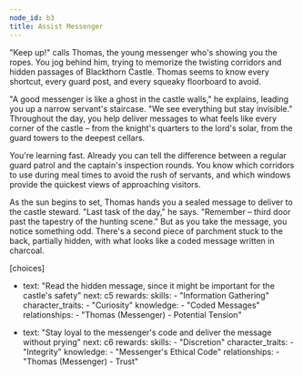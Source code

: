 ```yaml
---
node_id: b3
title: Assist Messenger
---
```


"Keep up!" calls Thomas, the young messenger who's showing you the ropes. You jog behind him, trying to memorize the twisting corridors and hidden passages of Blackthorn Castle. Thomas seems to know every shortcut, every guard post, and every squeaky floorboard to avoid.

"A good messenger is like a ghost in the castle walls," he explains, leading you up a narrow servant's staircase. "We see everything but stay invisible." Throughout the day, you help deliver messages to what feels like every corner of the castle – from the knight's quarters to the lord's solar, from the guard towers to the deepest cellars.

You're learning fast. Already you can tell the difference between a regular guard patrol and the captain's inspection rounds. You know which corridors to use during meal times to avoid the rush of servants, and which windows provide the quickest views of approaching visitors.

As the sun begins to set, Thomas hands you a sealed message to deliver to the castle steward. "Last task of the day," he says. "Remember – third door past the tapestry of the hunting scene." But as you take the message, you notice something odd. There's a second piece of parchment stuck to the back, partially hidden, with what looks like a coded message written in charcoal.

[choices]
- text: "Read the hidden message, since it might be important for the castle's safety"
  next: c5
  rewards:
    skills: 
      - "Information Gathering"
    character_traits:
      - "Curiosity"
    knowledge:
      - "Coded Messages"
    relationships:
      - "Thomas (Messenger) - Potential Tension"

- text: "Stay loyal to the messenger's code and deliver the message without prying"
  next: c6
  rewards:
    skills: 
      - "Discretion"
    character_traits:
      - "Integrity"
    knowledge:
      - "Messenger's Ethical Code"
    relationships:
      - "Thomas (Messenger) - Trust"